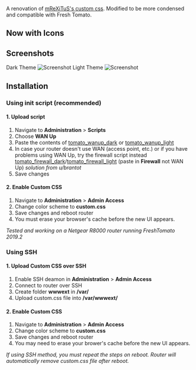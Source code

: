A renovation of [mReXiTuS's custom css](https://github.com/mReXiTuS/tomato-design). 
Modified to be more condensed and compatible with Fresh Tomato.

## Now with Icons

## Screenshots
Dark Theme
![Screenshot](https://raw.githubusercontent.com/theredhood13/tomato-css-dark/master/Screenshot_dark.png)
Light Theme
![Screenshot](https://raw.githubusercontent.com/theredhood13/tomato-css-dark/master/Screenshot_light.png)

## Installation

### Using init script (recommended)

#### 1. Upload script
1. Navigate to __Administration__ > __Scripts__
1. Choose __WAN Up__
1. Paste the contents of [tomato_wanup_dark](https://github.com/theredhood13/tomato-css/blob/master/tomato_wanup_dark) or [tomato_wanup_light](https://github.com/theredhood13/tomato-css/blob/master/tomato_wanup_light)
1. In case your router doesn't use WAN (access point, etc.) or if you have problems using WAN Up, try the firewall script instead [tomato_firewall_dark](https://github.com/theredhood13/tomato-css/blob/master/tomato_firewall_dark)/[tomato_firewall_light](https://github.com/theredhood13/tomato-css/blob/master/tomato_firewall_light) (paste in __Firewall__ not WAN Up) _solution from u/brantot_
1. Save changes

#### 2. Enable Custom CSS
1. Navigate to __Administration__ > __Admin Access__
1. Change color scheme to __custom.css__
1. Save changes and reboot router
1. You must erase your browser's cache before the new UI appears.

_Tested and working on a Netgear R8000 router running FreshTomato 2019.2_

### Using SSH

#### 1. Upload Custom CSS over SSH
1. Enable SSH deamon in __Administration__ > __Admin Access__
2. Connect to router over SSH
3. Create folder __wwwext__ in __/var/__
4. Upload custom.css file into __/var/wwwext/__

#### 2. Enable Custom CSS
1. Navigate to __Administration__ > __Admin Access__
1. Change color scheme to __custom.css__
1. Save changes and reboot router
1. You may need to erase your brower's cache before the new UI appears.

_If using SSH method, you must repeat the steps on reboot. Router will automatically remove custom.css file after reboot._
